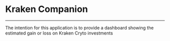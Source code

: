 # Kraken Companion
---

The intention for this application is to provide a dashboard showing the estimated gain or loss on Kraken Cryto investments